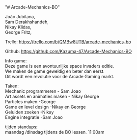 "# Arcade-Mechanics-BO" 

João Jubitana,\
Sam Derakhshandeh,\
Nikay Klidas,\
George Fritz,

Trello: https://trello.com/b/QMBw8UTB/arcade-mechanics-bo 

Github: https://github.com/Kazuma-47/Arcade-Mechanics-BO 

Info game:\
Deze game is een avontuurlijke space invaders editie.\
We maken de game geweldig en beter dan eerst.\
Dit wordt een revolutie voor de Arcade Gaming markt.

Taken:\
Mechanic programmeren - Sam Joao\
Art assets en animaties maken - Nikay George\
Particles maken -George\
Game en level design -Nikay en George\
Geluiden zoeken -Nikay\
Engine integratie -Sam Joao

tijden standups:\
maandag /dinsdag tijdens de BO lessen.
11:00am                      
